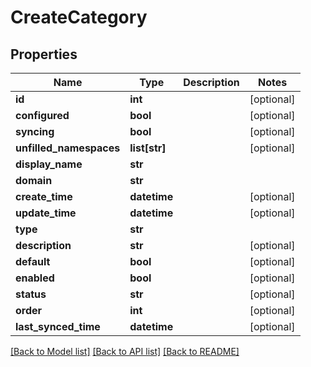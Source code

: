 # CreateCategory

## Properties
Name | Type | Description | Notes
------------ | ------------- | ------------- | -------------
**id** | **int** |  | [optional] 
**configured** | **bool** |  | [optional] 
**syncing** | **bool** |  | [optional] 
**unfilled_namespaces** | **list[str]** |  | [optional] 
**display_name** | **str** |  | 
**domain** | **str** |  | 
**create_time** | **datetime** |  | [optional] 
**update_time** | **datetime** |  | [optional] 
**type** | **str** |  | 
**description** | **str** |  | [optional] 
**default** | **bool** |  | [optional] 
**enabled** | **bool** |  | [optional] 
**status** | **str** |  | [optional] 
**order** | **int** |  | [optional] 
**last_synced_time** | **datetime** |  | [optional] 

[[Back to Model list]](../README.md#documentation-for-models) [[Back to API list]](../README.md#documentation-for-api-endpoints) [[Back to README]](../README.md)

